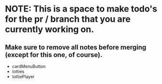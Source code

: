 # NOTE: This is a space to make todo's for the pr / branch that you are currently working on. 
Make sure to remove all notes before merging (except for this one, of course).
----------------------------------------------------------------------------------------------------
- cardMenuButton
- lotties
- lottiePlayer
